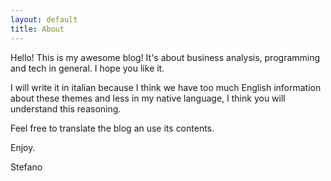 ```yaml
---
layout: default
title: About
---
```


Hello! This is my awesome blog! It's about business analysis, programming and tech in general. I hope you like it.

I will write it in italian because I think we have too much English information about these themes and less in my native language, I think you will understand this reasoning.

Feel free to translate the blog an use its contents.

Enjoy.

Stefano
